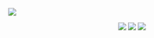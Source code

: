 <img src="https://media.exorde.io/brand/landscape-logo-color.svg">
<p align="center">
  <a href="lab"><img src="https://img.shields.io/badge/how%20to-analyse%20data-red?style=for-the-badge" /></a>
  <a href="data"><img src="https://img.shields.io/badge/how%20to-scrap-blue?style=for-the-badge" /></a>
  <a href="exorde"><img src="https://img.shields.io/badge/how%20to-mine%20EXD-yellowgreen?style=for-the-badge" /></a>
</p>
